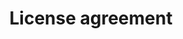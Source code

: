 ---
title: License agreement
description: Nova 3 has several requirements for servers and browsers.
layout: docs
---